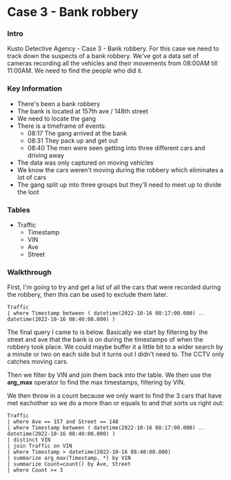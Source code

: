 # Case 3 - Bank robbery

### Intro

Kusto Detective Agency - Case 3 - Bank robbery. For this case we need to track down the suspects of a bank robbery. We've got a data set of cameras recording all the vehicles and their movements from 08:00AM till 11:00AM. We need to find the people who did it.

### Key Information

* There's been a bank robbery
* The bank is located at 157th ave / 148th street
* We need to locate the gang
* There is a timeframe of events:
  * 08:17 The gang arrived at the bank
  * 08:31 They pack up and get out
  * 08:40 The men were seen getting into three different cars and driving away
* The data was only captured on moving vehicles
* We know the cars weren't moving during the robbery which eliminates a lot of cars
* The gang split up into three groups but they'll need to meet up to divide the loot

### Tables

* Traffic
  * Timestamp
  * VIN
  * Ave
  * Street

### Walkthrough

First, I'm going to try and get a list of all the cars that were recorded during the robbery, then this can be used to exclude them later.

```
Traffic
| where Timestamp between ( datetime(2022-10-16 08:17:00.000) .. datetime(2022-10-16 08:40:00.000) )
```

The final query I came to is below. Basically we start by filtering by the street and ave that the bank is on during the timestamps of when the robbery took place. We could maybe buffer it a little bit to a wider search by a minute or two on each side but it turns out I didn't need to. The CCTV only catches moving cars.

Then we filter by VIN and join them back into the table. We then use the **arg\_max** operator to find the max timestamps, filtering by VIN.

We then throw in a count because we only want to find the 3 cars that have met eachother so we do a more than or equals to and that sorts us right out:

```
Traffic
| where Ave == 157 and Street == 148
| where Timestamp between ( datetime(2022-10-16 08:17:00.000) .. datetime(2022-10-16 08:40:00.000) )
| distinct VIN
| join Traffic on VIN
| where Timestamp > datetime(2022-10-16 08:40:00.000)
| summarize arg_max(Timestamp, *) by VIN
| summarize Count=count() by Ave, Street
| where Count >= 3
```
